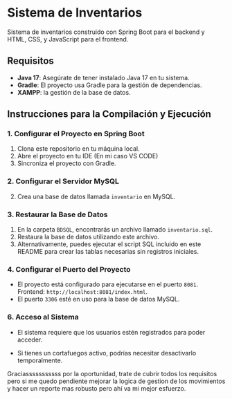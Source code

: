 # Sistema de Inventarios
Sistema de inventarios construido con Spring Boot para el backend y HTML, CSS, y JavaScript para el frontend.

## Requisitos

- **Java 17**: Asegúrate de tener instalado Java 17 en tu sistema.
- **Gradle**: El proyecto usa Gradle para la gestión de dependencias. 
- **XAMPP**:  la gestión de la base de datos.

## Instrucciones para la Compilación y Ejecución

### 1. Configurar el Proyecto en Spring Boot

1. Clona este repositorio en tu máquina local.
2. Abre el proyecto en tu IDE (En mi caso VS CODE)
3. Sincroniza el proyecto con Gradle.

### 2. Configurar el Servidor MySQL

2. Crea una base de datos llamada `inventario` en MySQL.

### 3. Restaurar la Base de Datos

1. En la carpeta `BDSQL`, encontrarás un archivo llamado `inventario.sql`.
2. Restaura la base de datos utilizando este archivo. 
3. Alternativamente, puedes ejecutar el script SQL incluido en este README para crear las tablas necesarias sin registros iniciales.

### 4. Configurar el Puerto del Proyecto

- El proyecto está configurado para ejecutarse en el puerto `8081`. Frontend: `http://localhost:8081/index.html`.
- El puerto `3306` esté en uso para la base de datos MySQL.

### 6. Acceso al Sistema

- El sistema requiere que los usuarios estén registrados para poder acceder.

- Si tienes un cortafuegos activo, podrías necesitar desactivarlo temporalmente.

Graciasssssssssss por la oportunidad, trate de cubrir todos los requisitos pero si me quedo pendiente mejorar la logica de gestion de los movimientos y hacer un reporte mas robusto pero ahí va mi mejor esfuerzo.

